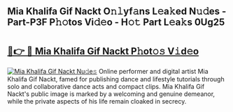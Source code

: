 ## Mia Khalifa Gif Nackt O𝚗𝚕yf𝚊ns L𝚎a𝚔ed N𝚞𝚍es - Part-P3F P𝚑𝚘tos Vi𝚍𝚎o - H𝚘𝚝 Part L𝚎a𝚔s 0Ug25

# <h2><a href="http://kfb6z5g.oniu.top/?m=Mia+Khalifa+Gif+Nackt">🔗👉 🔴 Mia Khalifa Gif Nackt P𝚑ot𝚘𝚜 V𝚒d𝚎o</a></h2>

[![Mia Khalifa Gif Nackt Nu𝚍e𝚜](https://i.imgur.com/0qMVB7G.gif)](http://kfb6z5g.oniu.top/?m=Mia+Khalifa+Gif+Nackt)
Online performer and digital artist Mia Khalifa Gif Nackt, famed for publishing dance and lifestyle tutorials through solo and collaborative dance acts and compact clips. Mia Khalifa Gif Nackt's public image is marked by a welcoming and genuine demeanor, while the private aspects of his life remain cloaked in secrecy.  
